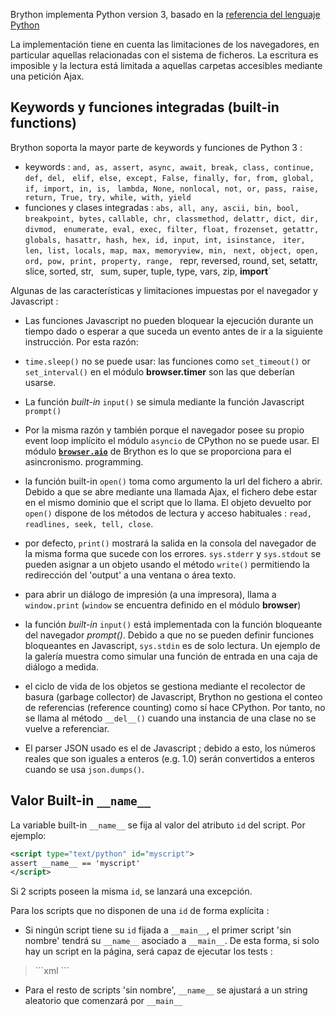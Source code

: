 Brython implementa Python version 3, basado en la 
[referencia del lenguaje Python](https://docs.python.org/3/reference/index.html)


La implementación tiene en cuenta las limitaciones de los navegadores, en particular
aquellas relacionadas con el sistema de ficheros. La escritura es imposible y la lectura está
limitada a aquellas carpetas accesibles mediante una petición Ajax.

 Keywords y funciones integradas (built-in functions)
----------------------------------------------------

Brython soporta la mayor parte de keywords y funciones de Python 3 :

- keywords : `and, as, assert, async, await, break, class, continue, def, del, `
  `elif, else, except, False, finally, for, from, global, if, import, in, is, `
  `lambda, None, nonlocal, not, or, pass, raise, return, True, try, while, with, yield`
- funciones y clases integradas : `abs, all, any, ascii, bin, bool, breakpoint, bytes,`
  `callable, chr, classmethod, delattr, dict, dir, divmod, `
  `enumerate, eval, exec, filter, float, frozenset, getattr, `
  `globals, hasattr, hash, hex, id, input, int, isinstance, `
  `iter, len, list, locals, map, max, memoryview, min, `
  `next, object, open, ord, pow, print, property, range, `
  repr, reversed, round, set, setattr, slice, sorted, str, `
  `sum, super, tuple, type, vars, zip, __import__`

Algunas de las características y limitaciones impuestas por el navegador y Javascript :

- Las funciones Javascript no pueden bloquear la ejecución durante un tiempo dado o
  esperar a que suceda un evento antes de ir a la siguiente instrucción. Por esta razón:

 - `time.sleep()` no se puede usar: las funciones como `set_timeout()` or `set_interval()`
   en el módulo **browser.timer** son las que deberían usarse.

 - La función *built-in* `input()` se simula mediante la función Javascript
 `prompt()`

- Por la misma razón y también porque el navegador posee su propio event loop
  implícito el módulo `asyncio` de CPython no se puede usar. El módulo 
  [**`browser.aio`**](aio.html) de Brython es lo que se proporciona para el asincronismo.
  programming.

- la función built-in `open()` toma como argumento la url del fichero a
  abrir. Debido a que se abre mediante una llamada Ajax, el fichero debe estar en el mismo dominio que
  el script que lo llama. El objeto devuelto por `open()` dispone de los métodos de lectura y acceso
  habituales : `read, readlines, seek, tell, close`.

- por defecto, `print()` mostrará la salida en la consola del navegador de la misma forma que sucede
  con los errores. `sys.stderr` y `sys.stdout` se pueden asignar a un objeto usando
  el método `write()` permitiendo la redirección del 'output' a una ventana o área texto.

- para abrir un diálogo de impresión (a una impresora), llama a `window.print`
  (`window` se encuentra definido en el módulo **browser**)

- la función *built-in* `input()` está implementada con la función bloqueante del navegador
  _prompt()_. Debido a que no se pueden definir funciones bloqueantes en Javascript,
  `sys.stdin` es de solo lectura. Un ejemplo de la galería muestra como simular
  una función de entrada en una caja de diálogo a medida.

- el ciclo de vida de los objetos se gestiona mediante el recolector de basura (garbage collector)
  de Javascript, Brython no gestiona el conteo de referencias (reference counting) como sí hace CPython.
  Por tanto,  no se llama al método `__del__()` cuando una instancia de una clase no se vuelve a referenciar.

- El parser JSON usado es el de Javascript ; debido a esto, los números reales
  que son iguales a enteros (e.g. 1.0) serán convertidos a enteros cuando se usa
  `json.dumps()`.

Valor Built-in `__name__`
-------------------------

La variable built-in `__name__` se fija al valor del atributo `id`
del script. Por ejemplo:

```xml
<script type="text/python" id="myscript">
assert __name__ == 'myscript'
</script>
```

Si 2 scripts poseen la misma `id`, se lanzará una excepción.

Para los scripts que no disponen de una `id` de forma explícita :

- Si ningún script tiene su `id` fijada a `__main__`, el primer script 'sin nombre' tendrá su `__name__` asociado a
 `__main__`. De esta forma, si solo hay un script en la página,
  será capaz de ejecutar los tests :

<blockquote>
```xml
<script type="text/python">
if __name__=='__main__':
    print('hello !')
</script>
```
</blockquote>

- Para el resto de scripts 'sin nombre', `__name__` se ajustará a un string aleatorio que comenzará
 por `__main__`
